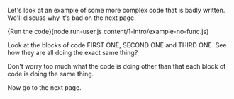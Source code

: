 Let's look at an example of some more complex code that is badly written. We'll discuss why it's bad on the next page.

{Run the code}(node run-user.js content/1-intro/example-no-func.js)

Look at the blocks of code FIRST ONE, SECOND ONE and THIRD ONE. See how they are all doing the exact same thing?

Don't worry too much what the code is doing other than that each block of code is doing the same thing.

Now go to the next page.
